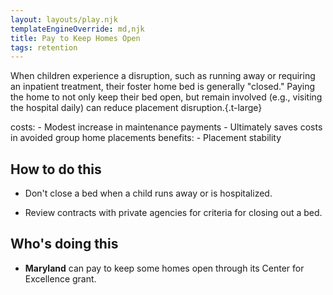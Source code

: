 ```yaml
---
layout: layouts/play.njk
templateEngineOverride: md,njk
title: Pay to Keep Homes Open
tags: retention
---
```


When children experience a disruption, such as running away or requiring an inpatient treatment, their foster home bed is generally "closed." Paying the home to not only keep their bed open, but remain involved (e.g., visiting the hospital daily) can reduce placement disruption.{.t-large}

  costs:
    - Modest increase in maintenance payments
    - Ultimately saves costs in avoided group home placements
  benefits:
    - Placement stability

## How to do this

* Don't close a bed when a child runs away or is hospitalized.

* Review contracts with private agencies for criteria for closing out a bed.

## Who's doing this

* **Maryland** can pay to keep some homes open through its Center for Excellence grant.